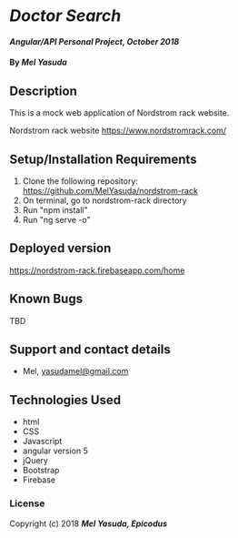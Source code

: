 # _Doctor Search_

#### _Angular/API Personal Project, October 2018_

#### By _**Mel Yasuda**_

## Description
This is a mock web application of Nordstrom rack website.

Nordstrom rack website
https://www.nordstromrack.com/

## Setup/Installation Requirements
1. Clone the following repository: https://github.com/MelYasuda/nordstrom-rack
2. On terminal, go to nordstrom-rack directory
3. Run "npm install"
4. Run "ng serve -o"

## Deployed version
https://nordstrom-rack.firebaseapp.com/home

## Known Bugs
TBD

## Support and contact details
* Mel, yasudamel@gmail.com

## Technologies Used
* html
* CSS
* Javascript
* angular version 5
* jQuery
* Bootstrap
* Firebase

### License

Copyright (c) 2018 **_Mel Yasuda, Epicodus_**
